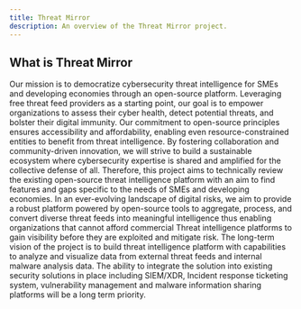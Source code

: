 ```yaml
---
title: Threat Mirror
description: An overview of the Threat Mirror project.
---
```


## What is Threat Mirror

Our mission is to democratize cybersecurity threat intelligence for SMEs and developing economies through an open-source platform. Leveraging free threat feed providers as a starting point, our goal is to empower organizations to assess their cyber health, detect potential threats, and bolster their digital immunity. Our commitment to open-source principles ensures accessibility and affordability, enabling even resource-constrained entities to benefit from threat intelligence. By fostering collaboration and community-driven innovation, we will strive to build a sustainable ecosystem where cybersecurity expertise is shared and amplified for the collective defense of all.
Therefore, this project aims to technically review the existing open-source threat intelligence platform with an aim to find features and gaps specific to the needs of SMEs and developing economies. In an ever-evolving landscape of digital risks, we aim to provide a robust platform powered by open-source tools to aggregate, process, and convert diverse threat feeds into meaningful intelligence thus enabling organizations that cannot afford commercial Threat intelligence platforms to gain visibility before they are exploited and mitigate risk. The long-term vision of the project is to build threat intelligence platform with capabilities to analyze and visualize data from external threat feeds and internal malware analysis data. The ability to integrate the solution into existing security solutions in place including SIEM/XDR, Incident response ticketing system, vulnerability management and malware information sharing platforms will be a long term priority.   
